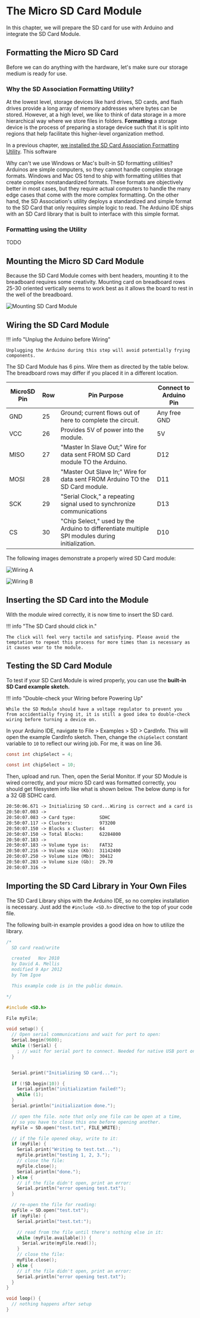 # The Micro SD Card Module

In this chapter, we will prepare the SD card for use with Arduino and integrate the SD Card Module.

## Formatting the Micro SD Card
Before we can do anything with the hardware, let's make sure our storage medium is ready for use.

### Why the SD Association Formatting Utility?
At the lowest level, storage devices like hard drives, SD cards, and flash drives provide a long array of memory addresses where bytes can be stored. However, at a high level, we like to think of data storage in a more hierarchical way where we store files in folders. **Formatting** a storage device is the process of preparing a storage device such that it is split into regions that help facilitate this higher-level organization method.

In a previous chapter, [we installed the SD Card Association Formatting Utility](./Level11.md). This software 

Why can't we use Windows or Mac's built-in SD formatting utilities? Arduinos are simple computers, so they cannot handle complex storage formats. Windows and Mac OS tend to ship with formatting utilities that create complex nonstandardized formats. These formats are objectively better in most cases, but they require actual computers to handle the many edge cases that come with the more complex formatting. On the other hand, the SD Association's utility deploys a standardized and simple format to the SD Card that only requires simple logic to read. The Arduino IDE ships with an SD Card library that is built to interface with this simple format. 

### Formatting using the Utility

TODO

## Mounting the Micro SD Card Module

Because the SD Card Module comes with bent headers, mounting it to the breadboard requires some creativity. Mounting card on breadboard rows 25-30 oriented vertically seems to work best as it allows the board to rest in the well of the breadboard.

![Mounting SD Card Module](../assets/gifs/mountSdCard.gif)

## Wiring the SD Card Module

!!! info "Unplug the Arduino before Wiring"

    Unplugging the Arduino during this step will avoid potentially frying components.

The SD Card Module has 6 pins. Wire them as directed by the table below. The breadboard rows may differ if you placed it in a different location.

| MicroSD Pin | Row | Pin Purpose                                                                                      | Connect to Arduino Pin |
|-------------|-----|--------------------------------------------------------------------------------------------------|------------------------|
| GND         | 25  | Ground; current flows out of here to complete the circuit.                                       | Any free GND           |
| VCC         | 26  | Provides 5V of power into the module.                                                            | 5V                     |
| MISO        | 27  | "Master In Slave Out;" Wire for data sent FROM SD Card module TO the Arduino.                    | D12                    |
| MOSI        | 28  | "Master Out Slave In;" Wire for data sent FROM Arduino TO the SD Card module.                    | D11                    |
| SCK         | 29  | "Serial Clock," a repeating signal used to synchronize communications                            | D13                    |
| CS          | 30  | "Chip Select," used by the Arduino to differentiate multiple SPI modules  during initialization. | D10                    |

The following images demonstrate a properly wired SD Card module:

![Wiring A](../assets/sdModuleWiringA.jpg)

![Wiring B](../assets/sdModuleWiringB.jpg)

## Inserting the SD Card into the Module

With the module wired correctly, it is now time to insert the SD card.



!!! info "The SD Card should click in."

    The click will feel very tactile and satisfying. Please avoid the temptation to repeat this process for more times than is necessary as it causes wear to the module.

## Testing the SD Card Module

To test if your SD Card Module is wired properly, you can use the **built-in SD Card example sketch.**

!!! info "Double-check your Wiring before Powering Up"

    While the SD Module should have a voltage regulator to prevent you from accidentially frying it, it is still a good idea to double-check wiring before turning a device on.

In your Arduino IDE, navigate to File > Examples > SD > CardInfo. This will open the example CardInfo sketch. Then, change the `chipSelect` constant variable to `10` to reflect our wiring job. For me, it was on line 36.
```c title="Probably Line 36 of SD Example as is."
const int chipSelect = 4;
```
```c title="Probably Line 36 changed to 10"
const int chipSelect = 10;
```

Then, upload and run. Then, open the Serial Monitor. If your SD Module is wired correctly, and your micro SD card was formatted correctly, you should get filesystem info like what is shown below. The below dump is for a 32 GB SDHC card.

```txt title="Sample Filesystem Info when Wired + Formatted Correctly"
20:50:06.671 -> Initializing SD card...Wiring is correct and a card is present.
20:50:07.083 -> 
20:50:07.083 -> Card type:         SDHC
20:50:07.117 -> Clusters:          973200
20:50:07.150 -> Blocks x Cluster:  64
20:50:07.150 -> Total Blocks:      62284800
20:50:07.183 -> 
20:50:07.183 -> Volume type is:    FAT32
20:50:07.216 -> Volume size (Kb):  31142400
20:50:07.250 -> Volume size (Mb):  30412
20:50:07.283 -> Volume size (Gb):  29.70
20:50:07.316 ->
```

## Importing the SD Card Library in Your Own Files
The SD Card Library ships with the Arduino IDE, so no complex installation is necessary. Just add the `#include <SD.h>` directive to the top of your code file.

The following built-in example provides a good idea on how to utilize the library.

```c title="SD Card Library Example"
/*
  SD card read/write

  created   Nov 2010
  by David A. Mellis
  modified 9 Apr 2012
  by Tom Igoe

  This example code is in the public domain.

*/

#include <SD.h>

File myFile;

void setup() {
  // Open serial communications and wait for port to open:
  Serial.begin(9600);
  while (!Serial) {
    ; // wait for serial port to connect. Needed for native USB port only
  }


  Serial.print("Initializing SD card...");

  if (!SD.begin(10)) {
    Serial.println("initialization failed!");
    while (1);
  }
  Serial.println("initialization done.");

  // open the file. note that only one file can be open at a time,
  // so you have to close this one before opening another.
  myFile = SD.open("test.txt", FILE_WRITE);

  // if the file opened okay, write to it:
  if (myFile) {
    Serial.print("Writing to test.txt...");
    myFile.println("testing 1, 2, 3.");
    // close the file:
    myFile.close();
    Serial.println("done.");
  } else {
    // if the file didn't open, print an error:
    Serial.println("error opening test.txt");
  }

  // re-open the file for reading:
  myFile = SD.open("test.txt");
  if (myFile) {
    Serial.println("test.txt:");

    // read from the file until there's nothing else in it:
    while (myFile.available()) {
      Serial.write(myFile.read());
    }
    // close the file:
    myFile.close();
  } else {
    // if the file didn't open, print an error:
    Serial.println("error opening test.txt");
  }
}

void loop() {
  // nothing happens after setup
}

```